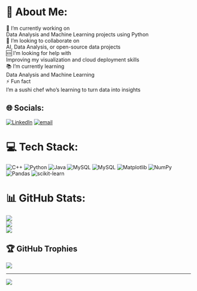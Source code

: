 # 💫 About Me:
🧠 I’m currently working on<br>Data Analysis and Machine Learning projects using Python<br>🤝 I’m looking to collaborate on<br>AI, Data Analysis, or open-source data projects<br>🆘 I’m looking for help with<br>Improving my visualization and cloud deployment skills<br>📚 I’m currently learning<br>Data Analysis and Machine Learning<br>⚡ Fun fact<br>I’m a sushi chef who’s learning to turn data into insights


## 🌐 Socials:
[![LinkedIn](https://img.shields.io/badge/LinkedIn-%230077B5.svg?logo=linkedin&logoColor=white)](https://linkedin.com/in/https://www.linkedin.com/in/amr-sherif-mohamed/) [![email](https://img.shields.io/badge/Email-D14836?logo=gmail&logoColor=white)](mailto:amr.s.magdy@gmail.com) 

# 💻 Tech Stack:
![C++](https://img.shields.io/badge/c++-%2300599C.svg?style=for-the-badge&logo=c%2B%2B&logoColor=white) ![Python](https://img.shields.io/badge/python-3670A0?style=for-the-badge&logo=python&logoColor=ffdd54) ![Java](https://img.shields.io/badge/java-%23ED8B00.svg?style=for-the-badge&logo=openjdk&logoColor=white) ![MySQL](https://img.shields.io/badge/mysql-4479A1.svg?style=for-the-badge&logo=mysql&logoColor=white) ![MySQL](https://img.shields.io/badge/mysql-4479A1.svg?style=for-the-badge&logo=mysql&logoColor=white) ![Matplotlib](https://img.shields.io/badge/Matplotlib-%23ffffff.svg?style=for-the-badge&logo=Matplotlib&logoColor=black) ![NumPy](https://img.shields.io/badge/numpy-%23013243.svg?style=for-the-badge&logo=numpy&logoColor=white) ![Pandas](https://img.shields.io/badge/pandas-%23150458.svg?style=for-the-badge&logo=pandas&logoColor=white) ![scikit-learn](https://img.shields.io/badge/scikit--learn-%23F7931E.svg?style=for-the-badge&logo=scikit-learn&logoColor=white)
# 📊 GitHub Stats:
![](https://github-readme-stats.vercel.app/api?username=amrSherifMagdy&theme=dark&hide_border=false&include_all_commits=false&count_private=false)<br/>
![](https://nirzak-streak-stats.vercel.app/?user=amrSherifMagdy&theme=dark&hide_border=false)<br/>
![](https://github-readme-stats.vercel.app/api/top-langs/?username=amrSherifMagdy&theme=dark&hide_border=false&include_all_commits=false&count_private=false&layout=compact)

## 🏆 GitHub Trophies
![](https://github-profile-trophy.vercel.app/?username=amrSherifMagdy&theme=radical&no-frame=false&no-bg=true&margin-w=4)

---
[![](https://visitcount.itsvg.in/api?id=amrSherifMagdy&icon=0&color=0)](https://visitcount.itsvg.in)

<!-- Proudly created with GPRM ( https://gprm.itsvg.in ) -->
